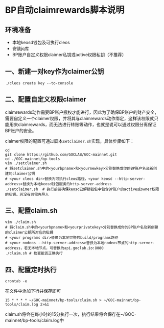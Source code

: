 # BP自动claimrewards脚本说明


## 环境准备

- 本地keosd钱包及可执行cleos
- 安装jq库
- BP账户自定义权限claimer私钥或active权限私钥（不推荐）


## 一、新建一对key作为claimer公钥

```shell
./cleos create key --to-console
```


## 二、配置自定义权限claimer

claimrewards动作需要BP账户授权才能进行，因此为了确保BP账户的财产安全，需要自定义一个claimer权限，并将其与claimrewards动作绑定，这样该权限就只能用来claimrewards，而无法进行转账等动作，也就是说可以通过权限分离保证BP账户的安全。

claimer权限的配置可通过脚本`setclaimer.sh`实现，具体步骤如下：

```shell
cd 
git clone https://github.com/GOCLAB/GOC-mainnet.git
cd ./GOC-mainnet/bp-tools
vim ./setclaimer.sh
# 将setclaimer.sh中的<yourbpname>和<yournewkey>分别替换成你的BP账户名及新创建的claimer公钥
# <your cleos dir>替换为可执行cleos路径，<your keosd --http-server-address>替换为本地keosd钱包服务的http-server-address
./setclaimer.sh  # 执行前请确保keosd已解锁钱包中包含BP账户的active或owner权限的私钥。若没有则需先导入
```


## 三、配置claim.sh

```shell
vim ./claim.sh
# 将claim.sh中的<yourbpname>和<yourprivatekey>分别替换成你的BP账户名及新创建的claimer公钥所对应的私钥
# <your programs dir>替换为本地完整的build/programs路径
# <your nodeos --http-server-address>替换为本地nodeos节点的http-server-address，若无本地节点，可替换为api.goclab.io:8080
./claim.sh # 检查能否正确执行
```


## 四、配置定时执行

```shell
crontab -e
```
在文件中添加下行并保存即可

`15 * * * * ~/GOC-mainnet/bp-tools/claim.sh > ~/GOC-mainnet/bp-tools/claim.log 2>&1`

claim.sh将会在每小时的15分执行一次，执行结果将会保存在~/GOC-mainnet/bp-tools/claim.log中
